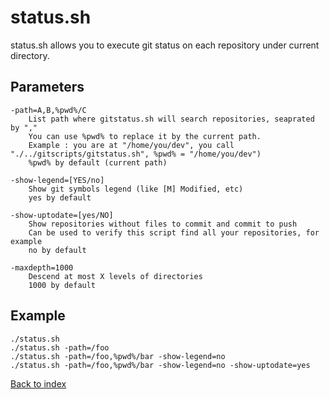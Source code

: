 status.sh
=========

status.sh allows you to execute git status on each repository under current directory.

Parameters
----------
```
-path=A,B,%pwd%/C
    List path where gitstatus.sh will search repositories, seaprated by ","
    You can use %pwd% to replace it by the current path.
    Example : you are at "/home/you/dev", you call "./../gitscripts/gitstatus.sh", %pwd% = "/home/you/dev")
    %pwd% by default (current path)

-show-legend=[YES/no]
    Show git symbols legend (like [M] Modified, etc)
    yes by default

-show-uptodate=[yes/NO]
    Show repositories without files to commit and commit to push
    Can be used to verify this script find all your repositories, for example
    no by default
    
-maxdepth=1000
    Descend at most X levels of directories
    1000 by default
```

Example
-------
```
./status.sh
./status.sh -path=/foo
./status.sh -path=/foo,%pwd%/bar -show-legend=no
./status.sh -path=/foo,%pwd%/bar -show-legend=no -show-uptodate=yes
```

[Back to index](../README.md)
